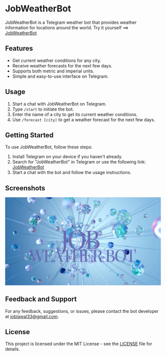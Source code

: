 # JobWeatherBot

JobWeatherBot is a Telegram weather bot that provides weather information for locations around the world.
Try it yourself ==> [JobWeatherBot](https://t.me/jobweatherbot)

## Features

- Get current weather conditions for any city.
- Receive weather forecasts for the next few days.
- Supports both metric and imperial units.
- Simple and easy-to-use interface on Telegram.

## Usage

1. Start a chat with JobWeatherBot on Telegram.
2. Type `/start` to initiate the bot.
3. Enter the name of a city to get its current weather conditions.
4. Use `/forecast [city]` to get a weather forecast for the next few days.

## Getting Started

To use JobWeatherBot, follow these steps:

1. Install Telegram on your device if you haven't already.
2. Search for "JobWeatherBot" in Telegram or use the following link: [JobWeatherBot](https://t.me/jobweatherbot)
3. Start a chat with the bot and follow the usage instructions.

## Screenshots

![JobWeatherBot Screenshot](/assets/Weatherbot.png)

## Feedback and Support

For any feedback, suggestions, or issues, please contact the bot developer at [joblawal33@gmail.com](mailto:lawaljob33@gmail.com).

## License

This project is licensed under the MIT License - see the [LICENSE](LICENSE) file for details.
